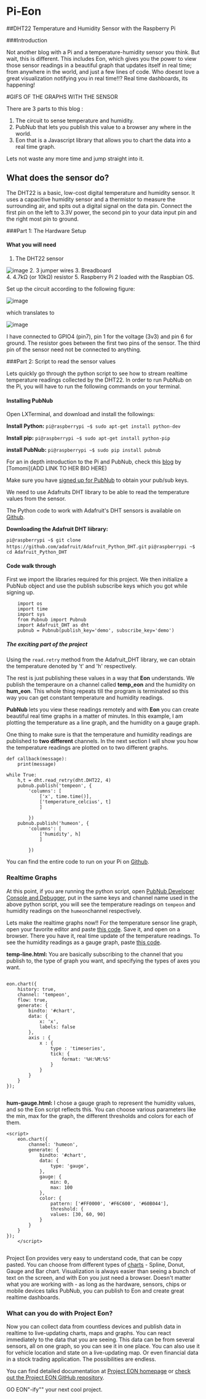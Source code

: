 # Pi-Eon

##DHT22 Temperature and Humidity Sensor with the Raspberry Pi

###Introduction

Not another blog with a Pi and a temperature-humidity sensor you think. But wait, this is different. This includes Eon, which gives you the power to view those sensor readings in a beautiful graph that updates itself in real time; from anywhere in the world, and just a few lines of code. Who doesnt love a great visualization notifying you in real time!!? Real time dashboards, its happening!

#GIFS OF THE GRAPHS WITH THE SENSOR

There are 3 parts to this blog : 

1. The circuit to sense temperature and humidity.
2. PubNub that lets you publish this value to a browser any where in the world.
3. Eon that is a Javascript library that allows you to chart the data into a  real time graph.

Lets not waste any more time and jump straight into it.



## What does the sensor do?

The DHT22 is a basic, low-cost digital temperature and humidity sensor. It uses a capacitive humidity sensor and a thermistor to measure the surrounding air, and spits out a digital signal on the data pin.
Connect the first pin on the left to 3.3V power, the second pin to your data input pin and the right most pin to ground. 


###Part 1: The Hardware Setup

#### What you will need

1.  The DHT22 sensor

![image](images/dht22.png)
2.  3 jumper wires 
3.  Breadboard  
4.  4.7kΩ (or 10kΩ) resistor
5.  Raspberry Pi 2 loaded with the Raspbian OS. 

Set up the circuit according to the following figure: 

![image](images/circuitdht22.png)

which translates to 

![image](images/breadboard.png)

I have connected to GPIO4 (pin7), pin 1 for the voltage (3v3) and pin 6 for ground. The resistor goes between the first two pins of the sensor. The third pin of the sensor need not be connected to anything.

###Part 2: Script to read the sensor values

Lets quickly go through the python script to see how to stream realtime temperature readings collected by the DHT22. In order to run PubNub on the Pi, you will have to run the following commands on your terminal.


#### Installing PubNub


Open LXTerminal, and download and install the followings:

**Install Python:**
`pi@raspberrypi ~$ sudo apt-get install python-dev`

**Install pip:**
`pi@raspberrypi ~$ sudo apt-get install python-pip`

**install PubNub:**
`pi@raspberrypi ~$ sudo pip install pubnub`

For an in depth introduction to the Pi and PubNub, check this [blog](http://www.pubnub.com/blog/internet-of-things-101-getting-started-w-raspberry-pi/) by [Tomomi](ADD LINK TO HER BIO HERE)

Make sure you have [signed up for PubNub](https://www.pubnub.com/get-started/) to obtain your pub/sub keys.

We need to use Adafruits DHT library to be able to read the temperature values from the sensor.

The Python code to work with Adafruit's DHT sensors is available on [Github](https://github.com/adafruit/Adafruit_Python_DHT).

**Downloading the Adafruit DHT liibrary:**

`pi@raspberrypi ~$ git clone https://github.com/adafruit/Adafruit_Python_DHT.git`
`pi@raspberrypi ~$ cd Adafruit_Python_DHT`

#### Code walk through

First we import the libraries required for this project. We then initialize a PubNub object and use the publish subscribe keys which you got while signing up. 

```
	import os
	import time
	import sys
	from Pubnub import Pubnub
	import Adafruit_DHT as dht
	pubnub = Pubnub(publish_key='demo', subscribe_key='demo')
```

##### The exciting part of the project

Using the `read.retry` method from the Adafruit_DHT library, we can obtain the temperature denoted by 't' and 'h' respectively. 

The rest is just publishing these values in a way that **Eon** understands. We publish the temperaure on a channel called **temp_eon** and the humidity on **hum_eon**. This whole thing repeats till the program is terminated so this way you can get constant temperature and humidity readings. 

**PubNub** lets you view these readings remotely and with **Eon** you can create beautiful real time graphs in a matter of minutes. In this example, I am plotting the temperature as a line graph, and the humidity on a gauge graph.

One thing to make sure is that the temperature and humidity readings are published to **two different** channels. In the next section I will show you how the temperature readings are plotted on to two different graphs.

```     
def callback(message):
    print(message)

while True:
    h,t = dht.read_retry(dht.DHT22, 4)
    pubnub.publish('tempeon', {
        'columns': [
            ['x', time.time()],
            ['temperature_celcius', t]
            ]

        })
    pubnub.publish('humeon', {
        'columns': [
            ['humidity', h]
            ]

        })
```

You can find the entire code to run on your Pi on [Github](/python/temp_hum_eon.py).

### Realtime Graphs

At this point, if you are running the python script, open [PubNub Developer Console and Debugger](http://www.pubnub.com/console/), put in the same keys and channel name used in the above python script, you will see the temperature readings on `tempeon` and humidity readings on the `humeon`channel respectively. 

Lets make the realtime graphs now!! For the temperature sensor line graph, open your favorite editor and paste [this code](/eon-charts/examples/temp-line.html). Save it, and open on a browser. There you have it, real time update of the temperature readings. To see the humidity readings as a gauge graph, paste [this code](eon-charts/examples/hum-gauge.html). 


**temp-line.html:** You are basically subscribing to the channel that you publish to, the type of graph you want, and specifying the types of axes you want.

```

eon.chart({
	history: true,
    channel: 'tempeon',
    flow: true,
    generate: {
    	bindto: '#chart',
    	data: {
      		x: 'x',
      		labels: false
    	},
    	axis : {
      		x : {
        		type : 'timeseries',
        		tick: {
          			format: '%H:%M:%S'
        		}
      		}
    	}
  	}
});


```

**hum-gauge.html:** I chose a gauge graph to represent the humidity values, and so the Eon script reflects this. You can choose various parameters like the min, max for the graph, the different thresholds and colors for each of them. 

```
<script>
	eon.chart({
		channel: 'humeon',
  		generate: {
    		bindto: '#chart',
    		data: {
      			type: 'gauge',
    		},
    		gauge: {
      			min: 0,
      			max: 100
    		},
    		color: {
      			pattern: ['#FF0000', '#F6C600', '#60B044'],
      			threshold: {
        		values: [30, 60, 90]
      		}
    	}
  	}
});
    </script>
    
```


Project Eon provides very easy to understand code, that can be copy pasted. You can choose from different types of [charts](https://github.com/pubnub/eon-chart) - Spline, Donut, Gauge and Bar chart. 
Visualization is always easier than seeing a bunch of text on the screen, and with Eon you just need a browser. Doesn't matter what you are working with - as long as the hardware, sensors, chips or mobile devices talks PubNub, you can publish to Eon and create great realtime dashboards.



### What can you do with Project Eon?

Now you can collect data from countless devices and publish data in realtime to live-updating charts, maps and graphs. You can react immediately to the data that you are seeing. This data can be from several sensors, all on one graph, so you can see it in one place. You can also use it for vehicle location and state on a live-updating map. Or even financial data in a stock trading application. The possibilities are endless.


You can find detailed documentation at [Project EON homepage](http://www.pubnub.com/blog/project-eon-open-source-javascript-framework-for-realtime-dashboard-charts-and-maps/) or [check out the Project EON GitHub repository](https://github.com/pubnub/eon). 


GO EON"-ify"" your next cool project. 
